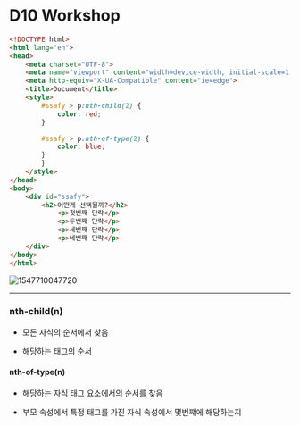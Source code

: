 # D10 Workshop

```html
<!DOCTYPE html>
<html lang="en">
<head>
    <meta charset="UTF-8">
    <meta name="viewport" content="width=device-width, initial-scale=1.0">
    <meta http-equiv="X-UA-Compatible" content="ie=edge">
    <title>Document</title>
    <style>
        #ssafy > p:nth-child(2) {
            color: red;
        }

        #ssafy > p:nth-of-type(2) {
            color: blue;
        }
        }
    </style>
</head>
<body>
    <div id="ssafy">
        <h2>어떤게 선택될까?</h2>
            <p>첫번째 단락</p>
            <p>두번째 단락</p>
            <p>세번째 단락</p>
            <p>네번째 단락</p>       
    </div>
</body>
</html>
```

![1547710047720](C:\Users\student\AppData\Roaming\Typora\typora-user-images\1547710047720.png)

---



### nth-child(n)

* 모든 자식의 순서에서 찾음

* 해당하는 태그의 순서



#### nth-of-type(n)

* 해당하는 자식 태그 요소에서의 순서를 찾음

* 부모 속성에서 특정 태그를 가진 자식 속성에서 몇번쨰에 해당하는지